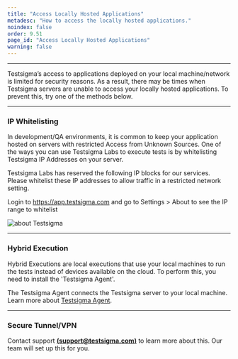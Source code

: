 ```yaml
---
title: "Access Locally Hosted Applications"
metadesc: "How to access the locally hosted applications."
noindex: false
order: 9.51
page_id: "Access Locally Hosted Applications"
warning: false
---
```


---


Testsigma’s access to applications deployed on your local machine/network is limited for security reasons. As a result, there may be times when Testsigma servers are unable to access your locally hosted applications. To prevent this, try one of the methods below.

---
### IP Whitelisting
In development/QA environments, it is common to keep your application hosted on servers with restricted Access from Unknown Sources.  One of the ways you can use Testsigma Labs to execute tests is by whitelisting Testsigma IP Addresses on your server.

Testsigma Labs has reserved the following IP blocks for our services. Please whitelist these IP addresses to allow traffic in a restricted network setting.

Login to https://app.testsigma.com and go to Settings > About to see the IP range to whitelist

![about Testsigma](https://docs.testsigma.com/images/test-locally-hosted-applications/about-testsigma.png)

---
### Hybrid Execution

Hybrid Executions are local executions that use your local machines to run the tests instead of devices available on the cloud. To perform this, you need to install the 'Testsigma Agent'. 

The Testsigma Agent connects the Testsigma server to your local machine. Learn more about [Testsigma Agent](https://testsigma.com/docs/agent/overview/).

---
### Secure Tunnel/VPN

Contact support **[(support@testsigma.com)](mailto:support@testsigma.com)** to learn more about this. Our team will set up this for you.

